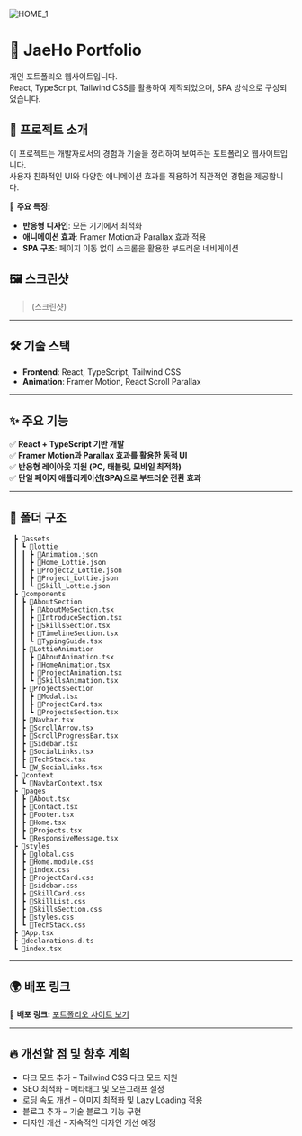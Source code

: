 >
![HOME_1](https://github.com/user-attachments/assets/69ab21ab-7575-432c-81b4-634478863823)


# 🌟 JaeHo Portfolio

개인 포트폴리오 웹사이트입니다.  
React, TypeScript, Tailwind CSS를 활용하여 제작되었으며, SPA 방식으로 구성되었습니다.

## 🚀 프로젝트 소개
이 프로젝트는 개발자로서의 경험과 기술을 정리하여 보여주는 포트폴리오 웹사이트입니다.  
사용자 친화적인 UI와 다양한 애니메이션 효과를 적용하여 직관적인 경험을 제공합니다.

📌 **주요 특징:**  
- **반응형 디자인**: 모든 기기에서 최적화
- **애니메이션 효과**: Framer Motion과 Parallax 효과 적용   
- **SPA 구조**: 페이지 이동 없이 스크롤을 활용한 부드러운 네비게이션  

## 🖼 스크린샷  
> (스크린샷)  

---

## 🛠 기술 스택  
- **Frontend**: React, TypeScript, Tailwind CSS  
- **Animation**: Framer Motion, React Scroll Parallax

---

## ✨ 주요 기능  
✅ **React + TypeScript 기반 개발**  
✅ **Framer Motion과 Parallax 효과를 활용한 동적 UI**  
✅ **반응형 레이아웃 지원 (PC, 태블릿, 모바일 최적화)**  
✅ **단일 페이지 애플리케이션(SPA)으로 부드러운 전환 효과**  

---

## 📂 폴더 구조  
```bash📦src
 ┣ 📂assets
 ┃ ┗ 📂lottie
 ┃ ┃ ┣ 📜Animation.json
 ┃ ┃ ┣ 📜Home_Lottie.json
 ┃ ┃ ┣ 📜Project2_Lottie.json
 ┃ ┃ ┣ 📜Project_Lottie.json
 ┃ ┃ ┗ 📜Skill_Lottie.json
 ┣ 📂components
 ┃ ┣ 📂AboutSection
 ┃ ┃ ┣ 📜AboutMeSection.tsx
 ┃ ┃ ┣ 📜IntroduceSection.tsx
 ┃ ┃ ┣ 📜SkillsSection.tsx
 ┃ ┃ ┣ 📜TimelineSection.tsx
 ┃ ┃ ┗ 📜TypingGuide.tsx
 ┃ ┣ 📂LottieAnimation
 ┃ ┃ ┣ 📜AboutAnimation.tsx
 ┃ ┃ ┣ 📜HomeAnimation.tsx
 ┃ ┃ ┣ 📜ProjectAnimation.tsx
 ┃ ┃ ┗ 📜SkillsAnimation.tsx
 ┃ ┣ 📂ProjectsSection
 ┃ ┃ ┣ 📜Modal.tsx
 ┃ ┃ ┣ 📜ProjectCard.tsx
 ┃ ┃ ┗ 📜ProjectsSection.tsx
 ┃ ┣ 📜Navbar.tsx
 ┃ ┣ 📜ScrollArrow.tsx
 ┃ ┣ 📜ScrollProgressBar.tsx
 ┃ ┣ 📜Sidebar.tsx
 ┃ ┣ 📜SocialLinks.tsx
 ┃ ┣ 📜TechStack.tsx
 ┃ ┗ 📜W_SocialLinks.tsx
 ┣ 📂context
 ┃ ┗ 📜NavbarContext.tsx
 ┣ 📂pages
 ┃ ┣ 📜About.tsx
 ┃ ┣ 📜Contact.tsx
 ┃ ┣ 📜Footer.tsx
 ┃ ┣ 📜Home.tsx
 ┃ ┣ 📜Projects.tsx
 ┃ ┗ 📜ResponsiveMessage.tsx
 ┣ 📂styles
 ┃ ┣ 📜global.css
 ┃ ┣ 📜Home.module.css
 ┃ ┣ 📜index.css
 ┃ ┣ 📜ProjectCard.css
 ┃ ┣ 📜sidebar.css
 ┃ ┣ 📜SkillCard.css
 ┃ ┣ 📜SkillList.css
 ┃ ┣ 📜SkillsSection.css
 ┃ ┣ 📜styles.css
 ┃ ┗ 📜TechStack.css
 ┣ 📜App.tsx
 ┣ 📜declarations.d.ts
 ┗ 📜index.tsx
```
---

## 🌍 배포 링크
🔗 **배포 링크:** [포트폴리오 사이트 보기](https://jaeho-portfolio.vercel.app/)

---

## 🔥 개선할 점 및 향후 계획
- 다크 모드 추가 – Tailwind CSS 다크 모드 지원
- SEO 최적화 – 메타태그 및 오픈그래프 설정
- 로딩 속도 개선 – 이미지 최적화 및 Lazy Loading 적용
- 블로그 추가 – 기술 블로그 기능 구현
- 디자인 개선 - 지속적인 디자인 개선 예정
